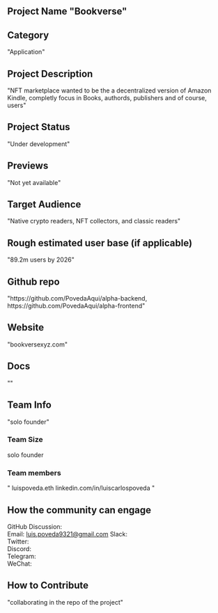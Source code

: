## Project Name <!-- Add your project name here with format "Project Name"--> "Bookverse"

## Category 
<!--developer tooling, application, wallet, infrastructure, etc--> "Application"

## Project Description
<!--Describe your project in a few sentences. --> "NFT marketplace wanted to be the a decentralized version of Amazon Kindle, completly focus in Books, authords, publishers and of course, users"

## Project Status
<!--brainstorming, fundraising, under development, beta, shipped, etc--> "Under development"

## Previews
<!--Add some screenshots to give a preview of your product--> "Not yet available"

## Target Audience
<!--Describe who will be your project's users--> "Native crypto readers, NFT collectors, and classic readers"

## Rough estimated user base (if applicable)
<!--How many users do you have right now?--> "89.2m users by 2026"

## Github repo
<!--Attach a link to your GitHub repo if it's OSS--> "https://github.com/PovedaAqui/alpha-backend, https://github.com/PovedaAqui/alpha-frontend"

## Website
<!--Link your website if available--> "bookversexyz.com"

## Docs
<!--Including a link to your project docs!--> ""

## Team Info
<!-- Introduce your amazing team - how many team members are working on this project and who are they?--> "solo founder"

### Team Size  

solo founder

### Team members  

"
luispoveda.eth
linkedin.com/in/luiscarlospoveda
"

## How the community can engage
GitHub Discussion: <!--Start a disucssion with the community here: https://github.com/filecoin-project/community/discussions/new and attach the link!-->  
Email: luis.poveda9321@gmail.com
Slack:  
Twitter:  
Discord:  
Telegram:  
WeChat:  

## How to Contribute
<!--How can the community contribute to your project?--> "collaborating in the repo of the project"

